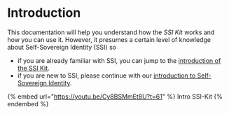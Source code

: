 # Introduction

This documentation will help you understand how the _SSI Kit_ works and how you can use it. However, it presumes a certain level of knowledge about Self-Sovereign Identity (SSI) so

* if you are already familiar with SSI, you can jump to the [introduction of the SSI Kit](what-is-the-ssi-kit/ssi-kit/).&#x20;
* if you are new to SSI, please continue with our [introduction to Self-Sovereign Identity](what-is-the-ssi-kit/what-is-ssi/).

{% embed url="https://youtu.be/Cy8BSMmEt8U?t=61" %}
Intro SSI-Kit
{% endembed %}
